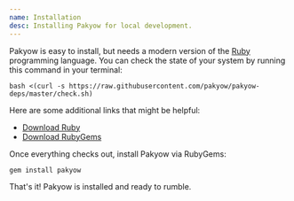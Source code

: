 ```yaml
---
name: Installation
desc: Installing Pakyow for local development.
---
```


Pakyow is easy to install, but needs a modern version of
the [Ruby](http://www.ruby-lang.org) programming language.
You can check the state of your system by running this
command in your terminal:

```console
bash <(curl -s https://raw.githubusercontent.com/pakyow/pakyow-deps/master/check.sh)
```

Here are some additional links that might be helpful:

  - [Download Ruby](http://www.ruby-lang.org/en/downloads/)
  - [Download RubyGems](http://rubygems.org/pages/downloads)

Once everything checks out, install Pakyow via RubyGems:

```console
gem install pakyow
```

That's it! Pakyow is installed and ready to rumble.
